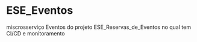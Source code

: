 # ESE_Eventos
miscrosserviço Eventos do projeto ESE_Reservas_de_Eventos no qual tem CI/CD e monitoramento
